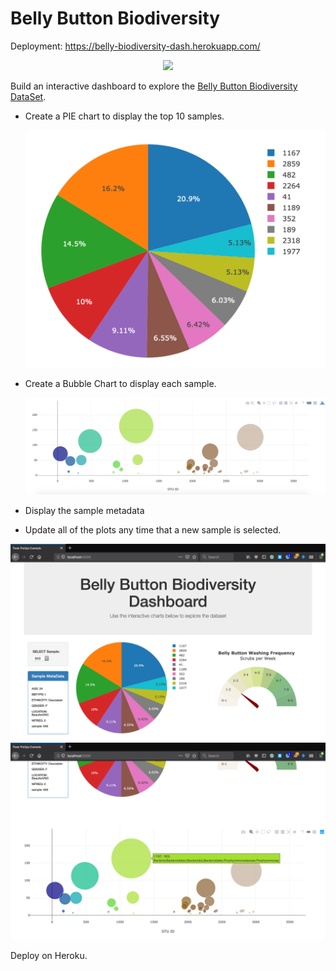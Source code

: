 # Belly Button Biodiversity

Deployment: https://belly-biodiversity-dash.herokuapp.com/

<center><img src="https://i.ibb.co/bX4btQp/vio.jpg"> </center>



Build an interactive dashboard to explore the [Belly Button Biodiversity DataSet](http://robdunnlab.com/projects/belly-button-biodiversity/).

* Create a PIE chart to display the top 10 samples.


  ![PIE Chart](Images/pie_chart.png)

* Create a Bubble Chart to display each sample.

  ![Bubble Chart](Images/bubble_chart.png)

* Display the sample metadata 

* Update all of the plots any time that a new sample is selected.

![Example Dashboard Page](Images/dashboard_part1.png)
![Example Dashboard Page](Images/dashboard_part2.png)


Deploy on Heroku.

